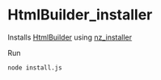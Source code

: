 # HtmlBuilder_installer

Installs [HtmlBuilder](https://github.com/ArtNazarov/HtmlBuilder) using [nz_installer](https://www.npmjs.com/package/nz_installer)

Run

```
node install.js
```
